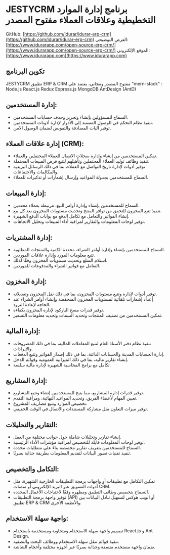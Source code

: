 #  JESTYCRM برنامج إدارة الموارد التخطيطية وعلاقات العملاء مفتوح المصدر

GitHub: [https://github.com/idurar/idurar-erp-crm](https://github.com/idurar/idurar-erp-crm)
العرض التوضيحي: [https://www.idurarapp.com/open-source-erp-crm/](https://www.idurarapp.com/open-source-erp-crm/)
الموقع الإلكتروني: [https://www.idurarapp.com](https://www.idurarapp.com)

## تكوين البرنامج

 JESTYCRM تطبيق ERP & CRM مفتوح المصدر ومجاني، يعتمد على "mern-stack" : Node.js React.js Redux Express.js MongoDB AntDesign (AntD)

## إدارة المستخدمين:

- السماح للمسؤولين بإنشاء وتحرير وحذف حسابات المستخدمين.
- تنفيذ نظام التحكم في الوصول المستند إلى الأدوار لإدارة أذونات المستخدمين.
- توفير آليات المصادقة والتفويض لضمان الوصول الآمن.

## إدارة علاقات العملاء (CRM):

- تمكين المستخدمين من إنشاء وإدارة سجلات الاتصال للعملاء المحتملين والعملاء.
- تنفيذ وظائف توليد العملاء المحتملين وتأهيلهم لتتبع فرص المبيعات المحتملة.
- توفير أدوات لإدارة تاريخ التواصل مع العملاء، بما في ذلك الرسائل البريدية والمكالمات والاجتماعات.
- السماح للمستخدمين بجدولة المواعيد وإرسال إشعارات أو تذكيرات للعملاء.

## إدارة المبيعات:

- السماح للمستخدمين بإنشاء وإدارة أوامر البيع، مرتبطة بعملاء محددين.
- تنفيذ تتبع المخزون للتحقق من توافر المنتج وتحديث مستويات المخزون بعد كل بيع.
- إنشاء الفواتير والتعامل مع تكامل الدفع مع بوابات الدفع الشهيرة.
- توفير لوحات المعلومات والتقارير لمراقبة أداء المبيعات وتحليل الاتجاهات.

## إدارة المشتريات:

- السماح للمستخدمين بإنشاء وإدارة أوامر الشراء، محددة الكمية والمنتجات المطلوبة.
- تتبع معلومات المورد وإدارة علاقات الموردين.
- استلام السلع وتحديث مستويات المخزون وفقًا لذلك.
- التعامل مع فواتير الشراء والمدفوعات للموردين.

## إدارة المخزون:

- توفير أدوات لإدارة وتتبع مستويات المخزون، بما في ذلك نقل المخزون وتعديلاته.
- إعداد إشعارات تلقائية لمستويات المخزون المنخفضة وإنشاء أوامر الشراء عند الحاجة لإعادة التزود.
- توفير قدرات مسح الباركود لإدارة المخزون بكفاءة.
- تمكين المستخدمين من تصنيف المنتجات وتحديد السمات وتحديد معلومات التسعير.

## إدارة المالية:

- تنفيذ نظام دفتر الأستاذ العام لتتبع المعاملات المالية، بما في ذلك المصروفات والإيرادات.
- إدارة الحسابات المدينة والحسابات الدائنة، بما في ذلك إصدار الفواتير وتتبع الدفعات.
- إنشاء تقارير مالية، بما في ذلك الميزانية العمومية وقوائم الدخل.
- تكامل مع برامج المحاسبة الشهيرة لإدارة مالية سلسة.

## إدارة المشاريع:

- توفير قدرات إدارة المشاريع، مما يتيح للمستخدمين إنشاء وتتبع المشاريع.
- تعيين المهام لأعضاء الفريق، وتحديد المواعيد النهائية، ومراقبة التقدم.
- تخصيص الموارد وتتبع مصاريف المشروع.
- توفير ميزات التعاون مثل مشاركة المستندات والاتصال في الوقت الحقيقي.

## التقارير والتحليلات:

- إنشاء تقارير وتحليلات شاملة حول جوانب مختلفة من العمل.
- توفير لوحات المعلومات قابلة للتخصيص لمراقبة مؤشرات الأداء الرئيسية.
- السماح للمستخدمين بتعريف تقارير مخصصة بناءً على متطلبات محددة.
- تنفيذ تقنيات تصور البيانات لتقديم المعلومات بطريقة جذابة بصريًا.

## التكامل والتخصيص:

- تمكين التكامل مع تطبيقات أو واجهات برمجة التطبيقات الخارجية الشهيرة، مثل أدوات التسويق عبر البريد الإلكتروني أو منصات CRM.
- السماح بتخصيص وظائف التطبيق ومظهره وفقًا لاحتياجات الأعمال المحددة.
- توفير واجهة برمجة التطبيقات (API) أو الويب هوكس لتسهيل تبادل البيانات بين تطبيق ERP & CRM والأنظمة الأخرى.

## واجهة سهلة الاستخدام:

- تصميم واجهة سهلة الاستخدام ومتجاوبة ومستخدمة باستخدام React.js و Ant Design.
- تنفيذ قوائم تنقل سهلة الاستخدام ووظائف البحث والتصفية.
- ضمان واجهة مستخدم متسقة وجذابة بصريًا عبر أجهزة مختلفة وأحجام الشاشة.